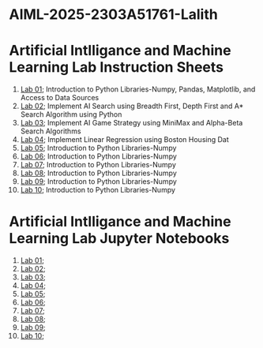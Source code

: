 # AIML-2025-2303A51761-Lalith
# Artificial Intlligance and Machine Learning Lab Instruction Sheets
1. [Lab 01](https://github.com/2303A51761/AIML-2025/blob/main/AIML_A1.pdf); Introduction to Python Libraries-Numpy, Pandas, Matplotlib, and Access to Data Sources
2. [Lab 02](https://github.com/2303A51761/AIML-2025/blob/main/AIML_A2.pdf); Implement AI Search using Breadth First, Depth First and A* Search Algorithm using Python
3. [Lab 03](https://github.com/2303A51761/AIML-2025/blob/main/AIML_A3.pdf); Implement AI Game Strategy using MiniMax and Alpha-Beta Search Algorithms
4. [Lab 04](https://github.com/2303A51761/AIML-2025/blob/main/AIML_A4.pdf); Implement Linear Regression using Boston Housing Dat
5. [Lab 05](); Introduction to Python Libraries-Numpy
6. [Lab 06](); Introduction to Python Libraries-Numpy
7. [Lab 07](); Introduction to Python Libraries-Numpy
8. [Lab 08](); Introduction to Python Libraries-Numpy
9. [Lab 09](); Introduction to Python Libraries-Numpy
10. [Lab 10](); Introduction to Python Libraries-Numpy

# Artificial Intlligance and Machine Learning Lab Jupyter Notebooks
1. [Lab 01](https://github.com/2303A51761/AIML-2025/blob/main/AIML_Lab01.ipynb);
2. [Lab 02](https://github.com/2303A51761/AIML-2025/blob/main/AIML_LAB2.ipynb);
3. [Lab 03](https://github.com/2303A51761/AIML-2025/blob/main/Lab3_AIML.ipynb);
4. [Lab 04](https://github.com/2303A51761/AIML-2025/blob/main/LAB04.ipynb);
5. [Lab 05]();
6. [Lab 06]();
7. [Lab 07]();
8. [Lab 08]();
9. [Lab 09]();
10. [Lab 10]();
